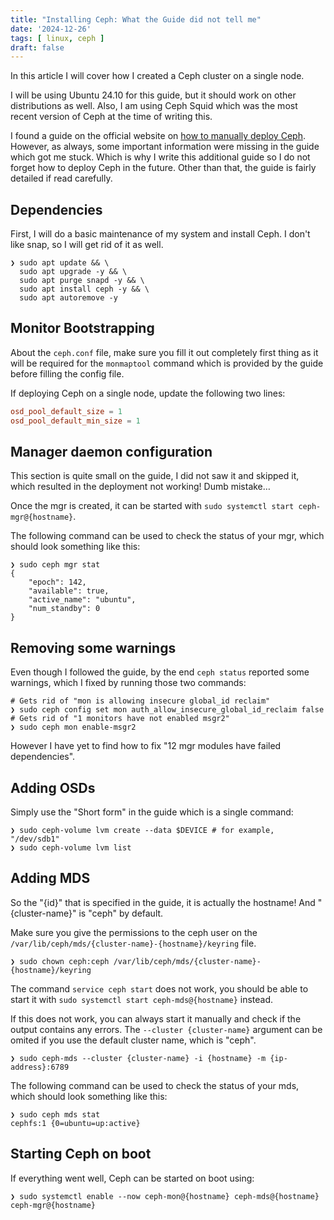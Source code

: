 ```yaml
---
title: "Installing Ceph: What the Guide did not tell me"
date: '2024-12-26'
tags: [ linux, ceph ]
draft: false
---
```


In this article I will cover how I created a Ceph cluster on a single node.

<!-- more -->

I will be using Ubuntu 24.10 for this guide, but it should work on other distributions as well.
Also, I am using Ceph Squid which was the most recent version of Ceph at the time of writing this.

I found a guide on the official website on [how to manually deploy Ceph](https://docs.ceph.com/en/squid/install/manual-deployment/).
However, as always, some important information were missing in the guide which got me stuck.
Which is why I write this additional guide so I do not forget how to deploy Ceph in the future.
Other than that, the guide is fairly detailed if read carefully.

## Dependencies

First, I will do a basic maintenance of my system and install Ceph.
I don't like snap, so I will get rid of it as well.
```shell
❯ sudo apt update && \
  sudo apt upgrade -y && \
  sudo apt purge snapd -y && \
  sudo apt install ceph -y && \
  sudo apt autoremove -y
```

## Monitor Bootstrapping

About the `ceph.conf` file, make sure you fill it out completely first thing as it will be required for the `monmaptool` command which is provided by the guide before filling the config file.

If deploying Ceph on a single node, update the following two lines:
```toml
osd_pool_default_size = 1
osd_pool_default_min_size = 1
```

## Manager daemon configuration

This section is quite small on the guide, I did not saw it and skipped it, which resulted in the deployment not working! Dumb mistake…

Once the mgr is created, it can be started with `sudo systemctl start ceph-mgr@{hostname}`.

The following command can be used to check the status of your mgr, which should look something like this:
```
❯ sudo ceph mgr stat
{
    "epoch": 142,
    "available": true,
    "active_name": "ubuntu",
    "num_standby": 0
}
```

## Removing some warnings

Even though I followed the guide, by the end `ceph status` reported some warnings, which I fixed by running those two commands:
```shell
# Gets rid of "mon is allowing insecure global_id reclaim"
❯ sudo ceph config set mon auth_allow_insecure_global_id_reclaim false
# Gets rid of "1 monitors have not enabled msgr2"
❯ sudo ceph mon enable-msgr2
```
However I have yet to find how to fix "12 mgr modules have failed dependencies".

## Adding OSDs

Simply use the "Short form" in the guide which is a single command:
```shell
❯ sudo ceph-volume lvm create --data $DEVICE # for example, "/dev/sdb1"
❯ sudo ceph-volume lvm list
```

## Adding MDS

So the "{id}" that is specified in the guide, it is actually the hostname! And "{cluster-name}" is "ceph" by default.

Make sure you give the permissions to the ceph user on the `/var/lib/ceph/mds/{cluster-name}-{hostname}/keyring` file.

```shell
❯ sudo chown ceph:ceph /var/lib/ceph/mds/{cluster-name}-{hostname}/keyring
```

The command `service ceph start` does not work, you should be able to start it with `sudo systemctl start ceph-mds@{hostname}` instead.

If this does not work, you can always start it manually and check if the output contains any errors.
The `--cluster {cluster-name}` argument can be omited if you use the default cluster name, which is "ceph".
```shell
❯ sudo ceph-mds --cluster {cluster-name} -i {hostname} -m {ip-address}:6789
```

The following command can be used to check the status of your mds, which should look something like this:
```shell
❯ sudo ceph mds stat
cephfs:1 {0=ubuntu=up:active}
```

## Starting Ceph on boot

If everything went well, Ceph can be started on boot using:
```shell
❯ sudo systemctl enable --now ceph-mon@{hostname} ceph-mds@{hostname} ceph-mgr@{hostname}
```
